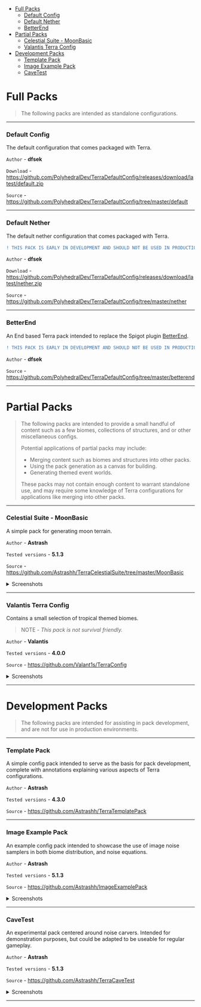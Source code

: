 - [Full Packs](#full-packs)
    - [Default Config](#default-config)
    - [Default Nether](#default-nether)
    - [BetterEnd](#betterend)
- [Partial Packs](#partial-packs)
    - [Celestial Suite - MoonBasic](#celestial-suite---moonbasic)
    - [Valantis Terra Config](#valantis-terra-config)
- [Development Packs](#development-packs)
    - [Template Pack](#template-pack)
    - [Image Example Pack](#image-example-pack)
    - [CaveTest](#cavetest)

# Full Packs

> The following packs are intended as standalone configurations.

---

### Default Config

The default configuration that comes packaged with Terra.

`Author` - **dfsek**

`Download` - https://github.com/PolyhedralDev/TerraDefaultConfig/releases/download/latest/default.zip

`Source` - https://github.com/PolyhedralDev/TerraDefaultConfig/tree/master/default

---

### Default Nether

The default nether configuration that comes packaged with Terra.

```diff
! THIS PACK IS EARLY IN DEVELOPMENT AND SHOULD NOT BE USED IN PRODUCTION !
```

`Author` - **dfsek**

`Download` - https://github.com/PolyhedralDev/TerraDefaultConfig/releases/download/latest/nether.zip

`Source` - https://github.com/PolyhedralDev/TerraDefaultConfig/tree/master/nether

---

### BetterEnd

An End based Terra pack intended to replace the Spigot plugin
[BetterEnd](https://www.spigotmc.org/resources/betterend-rethink-the-end-dimension.79389/).

```diff
! THIS PACK IS EARLY IN DEVELOPMENT AND SHOULD NOT BE USED IN PRODUCTION !
```

`Author` - **dfsek**

`Source` - https://github.com/PolyhedralDev/TerraDefaultConfig/tree/master/betterend

---

# Partial Packs

> The following packs are intended to provide a small handful of content such as a few biomes, collections of structures,
> and or other miscellaneous configs.
> 
> Potential applications of partial packs may include:
> * Merging content such as biomes and structures into other packs.
> * Using the pack generation as a canvas for building.
> * Generating themed event worlds.
> 
> These packs may not contain enough content to warrant standalone use, and may require some knowledge of Terra
> configurations for applications like merging into other packs.

---

### Celestial Suite - MoonBasic

A simple pack for generating moon terrain.

`Author` - **Astrash**

`Tested versions` - **5.1.3**

`Source` - https://github.com/Astrashh/TerraCelestialSuite/tree/master/MoonBasic

<details>
<summary>Screenshots</summary><br>

![Image moon surface](./images/packs/celestialsuite/moonbasic/preview1.png)

![Image of a map of the moon](./images/packs/celestialsuite/moonbasic/preview2.png)

</details>

---

### Valantis Terra Config

Contains a small selection of tropical themed biomes.

> NOTE -  *This pack is not survival friendly.*

`Author` - **Valantis**

`Tested versions` - **4.0.0**

`Source` - https://github.com/Valant1s/TerraConfig

<details>
<summary>Screenshots</summary><br>

![Image of mangrove biome](./images/packs/valantisconfig/Mangrove_1.png)

![Image of tropical dry broadleaf forest](./images/packs/valantisconfig/Tropical_Dry_Broadleaf_Forest_2.png)

![Image of tropical moist broadleaf forest](./images/packs/valantisconfig/Tropical_Moist_Broadleaf_Forest_1.png)

![Image of tropical rocky islands](./images/packs/valantisconfig/Tropical_Rocky_Islands.png)

</details>

---

# Development Packs

> The following packs are intended for assisting in pack development, and are not for use in production environments.

---

### Template Pack

A simple config pack intended to serve as the basis for pack development, complete with annotations explaining various
aspects of Terra configurations.

`Author` - **Astrash**

`Tested versions` - **4.3.0**

`Source` - https://github.com/Astrashh/TerraTemplatePack

---

### Image Example Pack

An example config pack intended to showcase the use of image noise samplers in both biome distribution, and noise
equations.

`Author` - **Astrash**

`Tested versions` - **5.1.3**

`Source` - https://github.com/Astrashh/ImageExamplePack

<details>
<summary>Screenshots</summary><br>

![Image of biome distribution](./images/packs/imageexamplepack/screenshot1.png)

![Image of height map in-game](./images/packs/imageexamplepack/screenshot2.png)

</details>

---

### CaveTest

An experimental pack centered around noise carvers. Intended for demonstration purposes, but could be adapted to be useable for regular gameplay.

`Author` - **Astrash**

`Tested versions` - **5.1.3**

`Source` - https://github.com/Astrashh/TerraCaveTest

<details>
<summary>Screenshots</summary><br>

![Image of caves with lava](./images/packs/cavetest/preview1.png)

![Image of caves](./images/packs/cavetest/preview2.png)

</details>

---